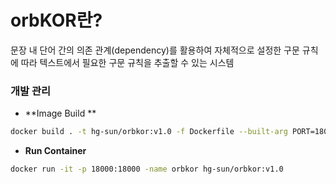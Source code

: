 # orbKOR란?
문장 내 단어 간의 의존 관계(dependency)를 활용하여 자체적으로 설정한 구문 규칙에 따라 텍스트에서 필요한 구문 규칙을 추출할 수 있는 시스템

### 개발 관리

- **Image Build **

```bash
docker build . -t hg-sun/orbkor:v1.0 -f Dockerfile --built-arg PORT=18000 
```

- **Run Container**
```bash
docker run -it -p 18000:18000 -name orbkor hg-sun/orbkor:v1.0 
```




